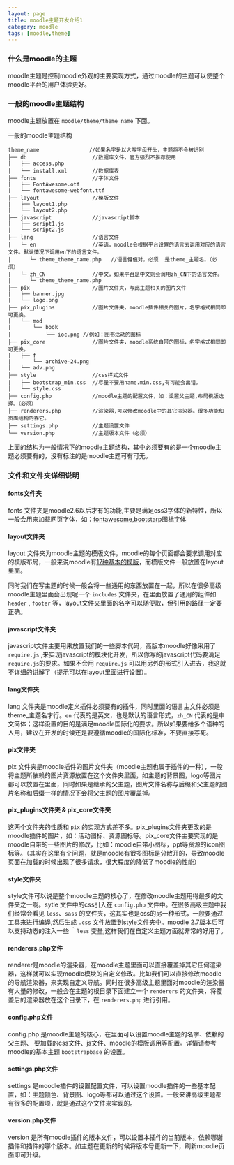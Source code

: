 ```yaml
---
layout: page
title: moodle主题开发介绍1
category: moodle
tags: [moodle,theme]
---
```


### 什么是moodle的主题
moodle主题是控制moodle外观的主要实现方式，通过moodle的主题可以使整个moodle平台的用户体验更好。

### 一般的moodle主题结构
moodle主题放置在 `` moodle/theme/theme_name `` 下面。

一般的moodle主题结构

```
theme_name                //如果名字是以大写字母开头，主题将不会被识别
├── db                     //数据库文件，官方强烈不推荐使用
|   ├── access.php
|   └── install.xml        //数据库表
├── fonts                  //字体文件
|   ├── FontAwesome.otf
|   └── fontawesome-webfont.ttf
├── layout                 //模版文件  
|   ├── layout1.php
|   └── layout2.php
├── javascript             //javascript脚本
|   ├── script1.js
|   └── script2.js
├── lang                   //语言文件
|   └─ en                  //英语，moodle会根据平台设置的语言去调用对应的语言文件。默认情况下调用en下的语言文件。
|      └─ theme_theme_name.php   //语言健值对，必须  是theme_主题名。（必须）
|   └─ zh_CN               //中文，如果平台是中文则会调用zh_CN下的语言文件。
|      └─ theme_theme_name.php
├── pix                    //图片文件夹，与此主题相关的图片文件     
|   ├── banner.jpg
|   └── logo.png  
├── pix_plugins            //图片文件夹，moodle插件相关的图片，名字格式相同即可更换。         
|   └── mod
|       └── book
|           └── ioc.png //例如：图书活动的图标
├── pix_core               //图片文件夹，moodle系统自带的图标，名字格式相同即可更换。    
|   ├── f            
|       └── archive-24.png
|   └── adv.png
├── style                  //css样式文件
|   ├── bootstrap_min.css  //尽量不要用name.min.css,有可能会出错。
|   └── style.css
├── config.php             //moodle主题的配置文件，如：设置父主题,布局模版选择。（必须）
├── renderers.php          //渲染器,可以修改moodle中的其它渲染器。很多功能和页面结构的靠它。
├── settings.php           //主题设置文件
└── version.php            //主题版本文件（必须）

```
上面的结构为一般情况下的moodle主题结构，其中必须要有的是一个moodle主题必须要有的，没有标注的是moodle主题可有可无。

### 文件和文件夹详细说明

#### fonts文件夹

fonts 文件夹是moodle2.6以后才有的功能,主要是满足css3字体的新特性，所以一般会用来加载网页字体，如：[fontawesome](http://fontawesome.io/),[bootstarp图标字体](http://v3.bootcss.com/components/#glyphicons)

#### layout文件夹

layout 文件夹为moodle主题的模版文件，moodle的每个页面都会要求调用对应的模版布局，一般来说moodle有[17种基本的模版](https://docs.moodle.org/dev/Page_API#Base_theme_page_layouts)，而模版文件一般放置在layout里面。

同时我们在写主题的时候一般会将一些通用的东西放置在一起，所以在很多高级moodle主题里面会出现呢一个 `` includes `` 文件夹，在里面放置了通用的组件如 `` header `` , `` footer `` 等，layout文件夹里面的名字可以随便取，但引用的路径一定要正确。

#### javascript文件夹

javascript文件主要用来放置我们的一些脚本代码，高版本moodle好像采用了 `` require.js `` ,来实现javascript的模块化开发，所以你写的javascript代码要满足 `` require.js ``的要求。如果不会用 `` require.js `` 可以用另外的形式引入进去，我这就不详细的讲解了（提示可以在layout里面进行设置）。

#### lang文件夹

lang 文件夹是moodle定义插件必须要有的插件，同时里面的语言主文件必须是theme_主题名才行。`` en `` 代表的是英文，也是默认的语言形式，`` zh_CN `` 代表的是中文简体；这样设置的目的是满足moodle国际化的要求。所以如果要给多个语种的人用，建议在开发的时候还是要遵循moodle的国际化标准，不要直接写死。

#### pix文件夹

pix 文件夹是moodle插件的图片文件夹（moodle主题也属于插件的一种），一般将主题所依赖的图片资源放置在这个文件夹里面，如主题的背景图，logo等图片都可以放置在里面，同时如果是继承的父主题，图片文件名称与后缀和父主题的图片名称和后缀一样的情况下会将父主题的图片覆盖掉。

#### pix_plugins文件夹 & pix_core文件夹

这两个文件夹的性质和 `` pix `` 的实现方式差不多。pix_plugins文件夹更改的是moodle插件的图片，如：活动图标、资源图标等。pix_core文件主要实现的是moodle自带的一些图片的修改，比如：moodle自带小图标，ppt等资源的icon图标等。（其实在这里有个问题，就是moodle有很多图标是分散开的，导致moodle页面在加载的时候出现了很多请求，很大程度的降低了moodle的性能）

#### style文件夹

style文件可以说是整个moodle主题的核心了，在修改moodle主题用得最多的文件夹之一啊。sytle 文件中的css引入在 `` config.php `` 文件中。在很多高级主题中我们经常会看见 `` less ``、`` sass `` 的文件夹，这其实也是css的另一种形式，一般要通过工具来进行编译,然后生成 `` .css `` 文件放置到style文件夹中。moodle 2.7版本后可以支持动态的注入一些 ｀`` less `` 变量,这样我们在自定义主题方面就非常的好用了。

#### renderers.php文件

renderer是moodle的渲染器，在moodle主题里面可以直接覆盖掉其它任何渲染器，这样就可以实现moodle模块的自定义修改。比如我们可以直接修改moodle的导航渲染器，来实现自定义导航。同时在很多高级主题里面对moodle的渲染器有大量的修改，一般会在主题的根目录下面建立一个 `` renderers `` 的文件夹，将覆盖后的渲染器放在这个目录下，在 `` renderers.php `` 进行引用。

#### config.php文件

config.php 是moodle主题的核心，在里面可以设置moodle主题的名字、依赖的父主题、 要加载的css文件、js文件、moodle的模版调用等配置。详情请参考moodle的基本主题  `` bootstrapbase `` 的设置。

#### settings.php文件

settings 是moodle插件的设置配置文件，可以设置moodle插件的一些基本配置，如：主题颜色、背景图、logo等都可以通过这个设置。一般来讲高级主题都有很多的配置项，就是通过这个文件来实现的。

#### version.php文件

version 是所有moodle插件的版本文件，可以设置本插件的当前版本，依赖哪谢插件和插件的哪个版本。如主题在更新的时候将版本号更新一下，刷新moodle页面即可升级。

